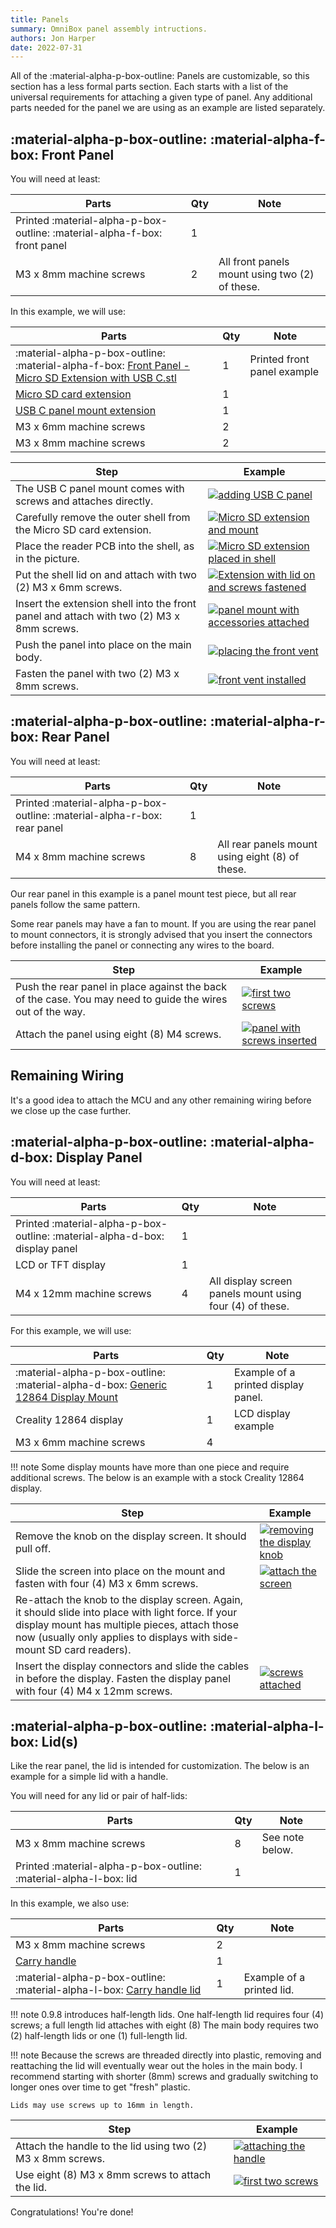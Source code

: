 ```yaml
---
title: Panels
summary: OmniBox panel assembly intructions.
authors: Jon Harper
date: 2022-07-31
---
```


All of the :material-alpha-p-box-outline: Panels are customizable, so this section has a less formal parts section. Each starts with a list of the universal requirements for attaching a given type of panel. Any additional parts needed for the panel we are using as an example are listed separately.

## :material-alpha-p-box-outline: :material-alpha-f-box: Front Panel

You will need at least:

| Parts                     | Qty | Note                                            |
|---------------------------|-----|-------------------------------------------------|
| Printed :material-alpha-p-box-outline: :material-alpha-f-box: front panel | 1   |         |
| M3 x 8mm machine screws   | 2   | All front panels mount using two (2) of these.  |

In this example, we will use:

| Parts                                                 | Qty | Note  |
|-------------------------------------------------------|-----|-------|
| :material-alpha-p-box-outline: :material-alpha-f-box: [Front Panel - Micro SD Extension with USB C.stl][18] | 1   | Printed front panel example |
| [Micro SD card extension][14]                         | 1   |       |
| [USB C panel mount extension][15]                     | 1   |       |
| M3 x 6mm machine screws                               | 2   |       |
| M3 x 8mm machine screws                               | 2   |       |

| Step | Example |
|------|---------|
| The USB C panel mount comes with screws and attaches directly. | [![adding USB C panel][16]][16] |
| Carefully remove the outer shell from the Micro SD card extension. | [![Micro SD extension and mount][17]][17] |
| Place the reader PCB into the shell, as in the picture. | [![Micro SD extension placed in shell][20]][20] |
| Put the shell lid on and attach with two (2) M3 x 6mm screws. | [![Extension with lid on and screws fastened][21]][21] |
| Insert the extension shell into the front panel and attach with two (2) M3 x 8mm screws. | [![panel mount with accessories attached][22]][22] |
| Push the panel into place on the main body. | [![placing the front vent][1]][1] |
| Fasten the panel with two (2) M3 x 8mm screws. | [![front vent installed][2]][2] |

## :material-alpha-p-box-outline: :material-alpha-r-box: Rear Panel

You will need at least:

| Parts                     | Qty | Note                                            |
|---------------------------|-----|-------------------------------------------------|
| Printed :material-alpha-p-box-outline: :material-alpha-r-box: rear panel        | 1   |                                                 |
| M4 x 8mm machine screws   | 8   | All rear panels mount using eight (8) of these. |

Our rear panel in this example is a panel mount test piece, but all rear panels follow the same pattern.

Some rear panels may have a fan to mount. If you are using the rear panel to mount connectors, it is strongly advised that you insert the connectors before installing the panel or connecting any wires to the board.

| Step | Example |
|------|---------|
| Push the rear panel in place against the back of the case. You may need to guide the wires out of the way. | [![first two screws][5]][5] |
| Attach the panel using eight (8) M4 screws. | [![panel with screws inserted][6]][6] | 


## Remaining Wiring

It's a good idea to attach the MCU and any other remaining wiring before we close up the case further.

## :material-alpha-p-box-outline: :material-alpha-d-box: Display Panel

You will need at least:

| Parts                     | Qty | Note                                                     |
|---------------------------|-----|----------------------------------------------------------|
| Printed :material-alpha-p-box-outline: :material-alpha-d-box: display panel     | 1   |                                                          |
| LCD or TFT display        | 1   |                                                          |
| M4 x 12mm machine screws  | 4   | All display screen panels mount using four (4) of these. |

For this example, we will use:

| Parts                     | Qty | Note                                            |
|---------------------------|-----|-------------------------------------------------|
| :material-alpha-p-box-outline: :material-alpha-d-box: [Generic 12864 Display Mount][19] | 1  | Example of a printed display panel.      |
| Creality 12864 display    | 1   | LCD display example                             |
| M3 x 6mm machine screws   | 4   |                                                 |

!!! note
    Some display mounts have more than one piece and require additional screws. The below is an example with a stock Creality 12864 display.

| Step | Example |
|------|---------|
| Remove the knob on the display screen. It should pull off. | [![removing the display knob][10]][10] |
| Slide the screen into place on the mount and fasten with four (4) M3 x 6mm screws. | [![attach the screen][3]][3] |
| Re-attach the knob to the display screen. Again, it should slide into place with light force. If your display mount has multiple pieces, attach those now (usually only applies to displays with side-mount SD card readers). | |
| Insert the display connectors and slide the cables in before the display. Fasten the display panel with four (4) M4 x 12mm screws. | [![screws attached][4]][4] |

## :material-alpha-p-box-outline: :material-alpha-l-box: Lid(s)

Like the rear panel, the lid is intended for customization. The below is an example for a simple lid with a handle.

You will need for any lid or pair of half-lids:

| Parts                     | Qty | Note                                            |
|---------------------------|-----|-------------------------------------------------|
| M3 x 8mm machine screws   | 8   | See note below.                                 |
| Printed :material-alpha-p-box-outline: :material-alpha-l-box: lid     | 1   |      |

In this example, we also use:

| Parts                     | Qty | Note                                            |
|---------------------------|-----|-------------------------------------------------|
| M3 x 8mm machine screws   | 2   |                                                 |
| [Carry handle][12]        | 1   |                                                 |
| :material-alpha-p-box-outline: :material-alpha-l-box: [Carry handle lid][13]    | 1   | Example of a printed lid.                       |

!!! note
    0.9.8 introduces half-length lids. One half-length lid requires four (4) screws; a full length lid attaches with eight (8) The main body requires two (2) half-length lids or one (1) full-length lid.

!!! note
    Because the screws are threaded directly into plastic, removing and reattaching the lid will eventually wear out the holes in the main body. I recommend starting with shorter (8mm) screws and gradually switching to longer ones over time to get "fresh" plastic.
    
    Lids may use screws up to 16mm in length.

| Step | Example |
|------|---------|
| Attach the handle to the lid using two (2) M3 x 8mm screws. | [![attaching the handle][11]][11] |
| Use eight (8) M3 x 8mm screws to attach the lid. | [![first two screws][8]][8] | 

Congratulations! You're done!
    
[1]: ../img/assembly/front_panel1.jpg
[2]: ../img/assembly/front_panel2.jpg
[3]: ../img/assembly/display1.jpg
[4]: ../img/assembly/display2.jpg
[5]: ../img/assembly/rear_panel1.jpg
[6]: ../img/assembly/rear_panel2.jpg
[7]: ../img/assembly/lid1.jpg
[8]: ../img/assembly/lid2.jpg
[9]: ../img/assembly/panel_install.jpg
[10]: ../img/assembly/display_knob.jpg
[11]: ../img/assembly/lid_handle.jpg
[12]: https://github.com/jon-harper/OmniBox/blob/main/Panels/Lid/Carry%20Handle.stl
[13]: https://github.com/jon-harper/OmniBox/blob/main/Panels/Lid/Carry%20lid/Carry%20Lid.stl
[14]: https://www.amazon.com/gp/product/B07YYSP5F5
[15]: https://www.amazon.com/Poyiccot-Extension-Female-Extender-Straight/dp/B086W2R8Z6
[16]: ../img/assembly/usb_c.jpg
[17]: ../img/assembly/sd_card1.jpg
[18]: https://github.com/jon-harper/OmniBox/tree/main/Panels/Front%20Panel/Lanmu%20Micro%20SD%20Extension
[19]: https://github.com/jon-harper/OmniBox/blob/main/Panels/Display/Generic%2012864
[20]: ../img/assembly/sd_card2.jpg
[21]: ../img/assembly/sd_card3.jpg
[22]: ../img/assembly/sd_card4.jpg